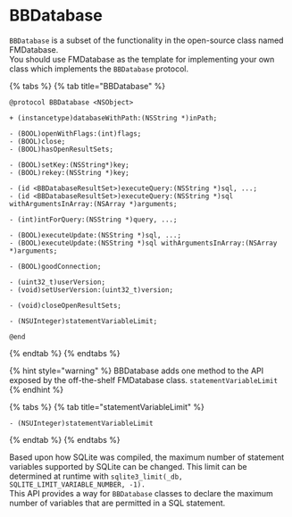 # BBDatabase

`BBDatabase` is a subset of the functionality in the open-source class named FMDatabase.  
You should use FMDatabase as the template for implementing your own class which implements the `BBDatabase` protocol.

{% tabs %}
{% tab title="BBDatabase" %}
```text
@protocol BBDatabase <NSObject>

+ (instancetype)databaseWithPath:(NSString *)inPath;

- (BOOL)openWithFlags:(int)flags;
- (BOOL)close;
- (BOOL)hasOpenResultSets;

- (BOOL)setKey:(NSString*)key;
- (BOOL)rekey:(NSString *)key;

- (id <BBDatabaseResultSet>)executeQuery:(NSString *)sql, ...;
- (id <BBDatabaseResultSet>)executeQuery:(NSString *)sql withArgumentsInArray:(NSArray *)arguments;

- (int)intForQuery:(NSString *)query, ...;

- (BOOL)executeUpdate:(NSString *)sql, ...;
- (BOOL)executeUpdate:(NSString *)sql withArgumentsInArray:(NSArray *)arguments;

- (BOOL)goodConnection;

- (uint32_t)userVersion;
- (void)setUserVersion:(uint32_t)version;

- (void)closeOpenResultSets;

- (NSUInteger)statementVariableLimit;

@end
```
{% endtab %}
{% endtabs %}

{% hint style="warning" %}
BBDatabase adds one method to the API exposed by the off-the-shelf FMDatabase class.  `statementVariableLimit`
{% endhint %}

{% tabs %}
{% tab title="statementVariableLimit" %}
```text
- (NSUInteger)statementVariableLimit
```
{% endtab %}
{% endtabs %}

Based upon how SQLite was compiled, the maximum number of statement variables supported by SQLite can be changed. This limit can be determined at runtime with `sqlite3_limit(_db, SQLITE_LIMIT_VARIABLE_NUMBER, -1).`  
This API provides a way for `BBDatabase` classes to declare the maximum number of variables that are permitted in a SQL statement.

